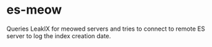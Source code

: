 # es-meow

Queries LeakIX for meowed servers and tries to connect to remote ES server 
to log the index creation date.
